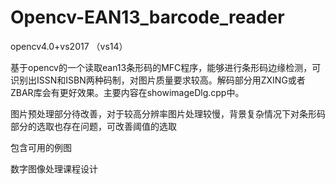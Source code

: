 # Opencv-EAN13_barcode_reader
opencv4.0+vs2017 （vs14）

基于opencv的一个读取ean13条形码的MFC程序，能够进行条形码边缘检测，可识别出ISSN和ISBN两种码制，对图片质量要求较高。解码部分用ZXING或者ZBAR库会有更好效果。主要内容在showimageDlg.cpp中。

图片预处理部分待改善，对于较高分辨率图片处理较慢，背景复杂情况下对条形码部分的选取也存在问题，可改善阈值的选取

包含可用的例图

数字图像处理课程设计
